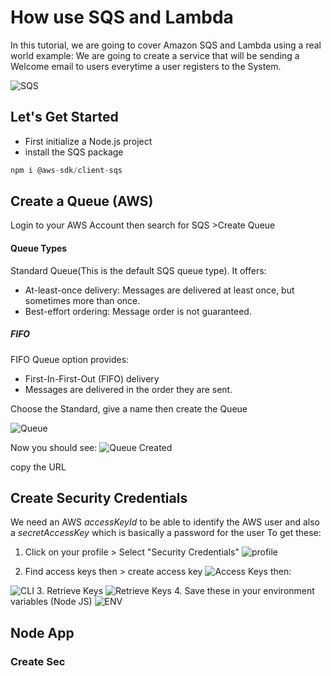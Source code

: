 # How use SQS and Lambda 

In this tutorial, we are going to cover Amazon SQS and Lambda using a real world example:
We are going to create a service that will be sending a Welcome email to users everytime a user registers 
to the System.

![SQS](SQS.jpg)


## Let's Get Started 
- First initialize a Node.js project
- install the SQS package

```Javascript
npm i @aws-sdk/client-sqs
```
## Create a Queue (AWS)
Login to your AWS Account then search for SQS >Create Queue

#### Queue Types
Standard Queue(This is the default SQS queue type). It offers:
- At-least-once delivery: Messages are delivered at least once, but sometimes more than once.
- Best-effort ordering: Message order is not guaranteed.
##### FIFO
FIFO Queue  option provides:
- First-In-First-Out (FIFO) delivery
- Messages are delivered in the order they are sent.

<tip>
Choose the Standard, give a name then create the Queue
</tip>

  ![Queue](image.png)

Now you should see:
![Queue Created](image_1.png)

copy the URL
## Create Security Credentials

We need an AWS _accessKeyId_ to be able to identify the AWS user and also
a _secretAccessKey_ which is basically a password for the user
To get these:

1. Click on your profile > Select "Security Credentials"
![profile](image_2.png)

2. Find access keys then > create access key
   ![Access Keys](image_3.png)
then:

![CLI](image_4.png)
3. Retrieve Keys
![Retrieve Keys](image_5.png)
4. Save these in your environment variables (Node JS)
![ENV](image_6.png)
## Node App
### Create Sec

